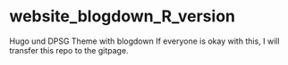 # website_blogdown_R_version
Hugo und DPSG Theme with blogdown
If everyone is okay with this, I will transfer this repo to the gitpage.
